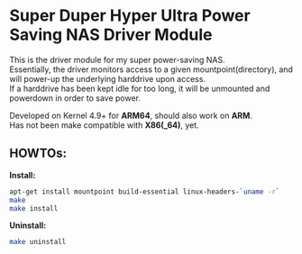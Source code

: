 # Super Duper Hyper Ultra Power Saving NAS Driver Module

This is the driver module for my super power-saving NAS.\
Essentially, the driver monitors access to a given mountpoint(directory), and will power-up the underlying harddrive upon access.\
If a harddrive has been kept idle for too long, it will be unmounted and powerdown in order to save power.

Developed on Kernel 4.9+ for **ARM64**, should also work on **ARM**.\
Has not been make compatible with **X86(_64)**, yet.


## HOWTOs:
**Install:**
```bash
apt-get install mountpoint build-essential linux-headers-`uname -r`
make
make install
```

**Uninstall:**
```bash
make uninstall
```
